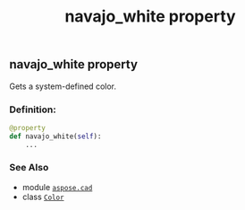 ﻿---
title: navajo_white property
second_title: Aspose.CAD for Python via .NET API References
description: 
type: docs
weight: 1160
url: /python-net/aspose.cad/color/navajo_white/
is_root: false
---

## navajo_white property


Gets a system-defined color.
### Definition:
```python
@property
def navajo_white(self):
    ...
```

### See Also
* module [`aspose.cad`](../../)
* class [`Color`](/cad/python-net/aspose.cad/color)
